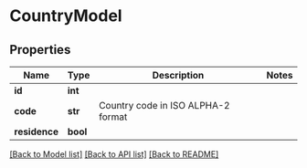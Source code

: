 # CountryModel

## Properties
Name | Type | Description | Notes
------------ | ------------- | ------------- | -------------
**id** | **int** |  | 
**code** | **str** | Country code in ISO ALPHA-2 format | 
**residence** | **bool** |  | 

[[Back to Model list]](../README.md#documentation-for-models) [[Back to API list]](../README.md#documentation-for-api-endpoints) [[Back to README]](../README.md)


